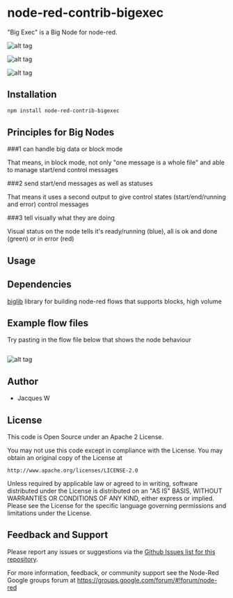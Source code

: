 # node-red-contrib-bigexec

"Big Exec" is a Big Node for node-red. 

![alt tag](https://cloud.githubusercontent.com/assets/18165555/14589405/e3ae04e6-04e1-11e6-8591-5b8039a1e6b0.png)

![alt tag](https://cloud.githubusercontent.com/assets/18165555/14588392/dad963a6-04c8-11e6-8539-f9b4afc4cc32.png)

![alt tag](https://cloud.githubusercontent.com/assets/18165555/14588393/e0718708-04c8-11e6-888e-1489222be76e.png)

## Installation
```bash
npm install node-red-contrib-bigexec
```

## Principles for Big Nodes

###1 can handle big data or block mode

  That means, in block mode, not only "one message is a whole file" and able to manage start/end control messages

###2 send start/end messages as well as statuses

  That means it uses a second output to give control states (start/end/running and error) control messages

###3 tell visually what they are doing

  Visual status on the node tells it's ready/running (blue), all is ok and done (green) or in error (red)

## Usage



## Dependencies

[biglib](https://www.npmjs.com/package/node-red-biglib) library for building node-red flows that supports blocks, high volume

## Example flow files

Try pasting in the flow file below that shows the node behaviour 

  ```json

  ```

  ![alt tag](https://cloud.githubusercontent.com/assets/18165555/14589287/9c03d01a-04de-11e6-90dc-7a049079bb76.png)

## Author

  - Jacques W

## License

This code is Open Source under an Apache 2 License.

You may not use this code except in compliance with the License. You may obtain an original copy of the License at

    http://www.apache.org/licenses/LICENSE-2.0

Unless required by applicable law or agreed to in writing, software distributed under the License is distributed on an
"AS IS" BASIS, WITHOUT WARRANTIES OR CONDITIONS OF ANY KIND, either express or implied. Please see the
License for the specific language governing permissions and limitations under the License.

## Feedback and Support

Please report any issues or suggestions via the [Github Issues list for this repository](https://github.com/Jacques44/node-red-contrib-bigexec/issues).

For more information, feedback, or community support see the Node-Red Google groups forum at https://groups.google.com/forum/#!forum/node-red


